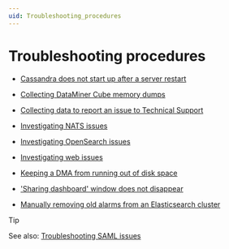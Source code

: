 ```yaml
---
uid: Troubleshooting_procedures
---
```


# Troubleshooting procedures

- [Cassandra does not start up after a server restart](xref:Cassandra_not_starting_up_after_server_restart)

- [Collecting DataMiner Cube memory dumps](xref:Collecting_DataMiner_Cube_memory_dumps)

- [Collecting data to report an issue to Technical Support](xref:Collecting_data_to_report_an_issue_to_TechSupport)

- [Investigating NATS issues](xref:Investigating_NATS_Issues)

- [Investigating OpenSearch issues](xref:Investigating_OpenSearch_Issues)

- [Investigating web issues](xref:Investigating_Web_Issues)

- [Keeping a DMA from running out of disk space](xref:Keeping_a_DMA_from_running_out_of_disk_space)

- ['Sharing dashboard' window does not disappear](xref:Sharing_dashboard_window_does_not_disappear)

- [Manually removing old alarms from an Elasticsearch cluster](xref:Manually_removing_old_alarms_from_ES)

> [!TIP]
> See also: [Troubleshooting SAML issues](xref:Troubleshooting_SAML_Issues)

